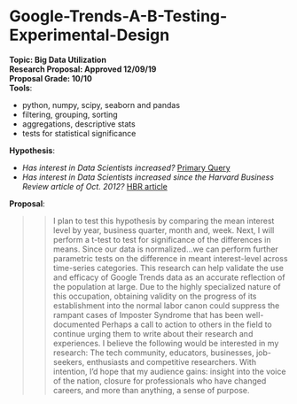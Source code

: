 # Google-Trends-A-B-Testing-Experimental-Design
**Topic: Big Data Utilization<br>Research Proposal: Approved 12/09/19<br>Proposal Grade: 10/10**<br>
**Tools**:
 - python, numpy, scipy, seaborn and pandas
 - filtering, grouping, sorting
 - aggregations, descriptive stats
 - tests for statistical significance

**Hypothesis**:
- <i>Has interest in Data Scientists increased?</i>
[Primary Query](https://trends.google.com/trends/explore?date=2012-01-01%202019-12-01&geo=US&q=data%20scientist)
- <i>Has interest in Data Scientists increased since the Harvard Business Review article of Oct. 2012?</i>
[HBR article](https://hbr.org/2012/10/data-scientist-the-sexiest-job-of-the-21st-century)

**Proposal**: 
>>I plan to test this hypothesis by comparing the mean interest level by year, business quarter, month and, week. Next, I will perform a t-test to test for significance of the differences in means. Since our data is normalized…we can perform further parametric tests on the difference in meant interest-level across time-series categories.
>>This research can help validate the use and efficacy of Google Trends data as an accurate reflection of the population at large.  Due to the highly specialized nature of this occupation, obtaining validity on the progress of its establishment into the normal labor canon could suppress the rampant cases of Imposter Syndrome that has been well-documented  Perhaps a call to action to others in the field to continue urging them to write about their research and experiences. 
>>I believe the following would be interested in my research: The tech community, educators, businesses, job-seekers, enthusiasts and competitive researchers. With intention, I’d hope that my audience gains: insight into the voice of the nation, closure for professionals who have changed careers, and more than anything, a sense of purpose.


